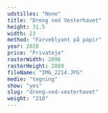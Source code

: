 ```yaml
---
udstilles: "None"
title: "Dreng ved Vesterhavet"
height: 31.5
width: 23
method: "Farveblyant på papir"
year: 2020
price: "Privateje"
rasterWidth: 2096
rasterHeight: 2889
fileName: "IMG_2214.JPG"
medie: "tegning"
show: "yes"
slug: "dreng-ved-vesterhavet"
weight: "210"
---
```


